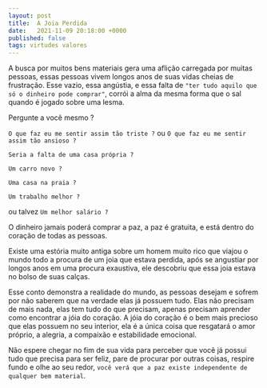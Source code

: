 ```yaml
---
layout: post
title:  A Joia Perdida
date:   2021-11-09 20:18:00 +0000
published: false
tags: virtudes valores
---
```


A busca por muitos bens materiais gera uma aflição carregada por muitas pessoas, essas pessoas vivem longos anos de suas vidas cheias de frustração. Esse vazio, essa angústia, e essa falta de `"ter tudo aquilo que só o dinheiro pode comprar"`, corrói a alma da mesma forma que o sal quando é jogado sobre uma lesma.

Pergunte a você mesmo ?

`O que faz eu me sentir assim tão triste ?` ou `O que faz eu me sentir assim tão ansioso ?`

`Seria a falta de uma casa própria ?` 

`Um carro novo ?`

`Uma casa na praia ?` 

`Um trabalho melhor ?` 

ou talvez `Um melhor salário ?` 

O dinheiro jamais poderá comprar a paz, a paz é gratuita, e está dentro do coração de todas as pessoas.

Existe uma estória muito antiga sobre um homem muito rico que viajou o mundo todo a procura de um joia que estava perdida, após se angustiar por longos anos em uma procura exaustiva, ele descobriu que essa joia estava no bolso de suas calças.
 
Esse conto demonstra a realidade do mundo, as pessoas desejam e sofrem por não saberem que na verdade elas já possuem tudo. Elas não precisam de mais nada, elas tem tudo do que precisam, apenas precisam aprender como encontrar a jóia do coração. A jóia do coração é o bem mais precioso que elas possuem no seu interior, ela é a única coisa que resgatará o amor próprio, a alegria, a compaixão e estabilidade emocional.

Não espere chegar no fim de sua vida para perceber que você já possui tudo que precisa para ser feliz, pare de procurar por outras coisas, respire fundo e olhe ao seu redor, `você verá que a paz existe independente de qualquer bem material`. 
